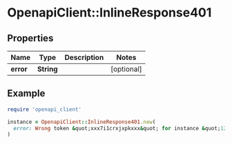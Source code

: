 # OpenapiClient::InlineResponse401

## Properties

| Name | Type | Description | Notes |
| ---- | ---- | ----------- | ----- |
| **error** | **String** |  | [optional] |

## Example

```ruby
require 'openapi_client'

instance = OpenapiClient::InlineResponse401.new(
  error: Wrong token &quot;xxx7i1crxjxpkxxx&quot; for instance &quot;123&quot;. Please provide token as a GET parameter.
)
```

